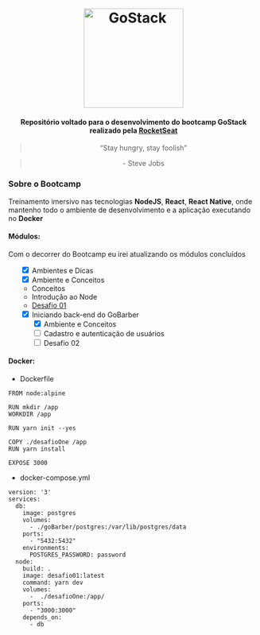 <h1 align="center">
    <img alt="GoStack" src="https://rocketseat-cdn.s3-sa-east-1.amazonaws.com/bootcamp-header.png" width="200px" />
</h1>

<h4 align="center">
  Repositório voltado para o desenvolvimento do bootcamp GoStack realizado pela <a href="https://rocketseat.com.br/gostack">RocketSeat</a>
</h4>

<blockquote align="center">“Stay hungry, stay foolish”</blockquote>
<blockquote align="center">- Steve Jobs</blockquote>


### Sobre o Bootcamp

Treinamento imersivo nas tecnologias **NodeJS**, **React**, **React Native**, onde mantenho todo o ambiente de desenvolvimento e a aplicação executando no **Docker**

#### Módulos:
Com o decorrer do Bootcamp eu irei atualizando os módulos concluídos
<ul style="list-style-type:none;">
    <li>
        <input type="checkbox" id="scales" name="scales"
         checked>
        <label for="scales">Ambientes e Dicas</label>
    </li>
    <li>
        <input type="checkbox" id="scales" name="scales"
         checked>
        <label for="scales">Ambiente e Conceitos</label>
        <ul>
            <li>Conceitos</li>
            <li>Introdução ao Node</li>
            <li><a href="https://github.com/victorvf/goStack-desafio01">Desafio 01</a></li>
        </ul>
    </li>
    <li>
        <input type="checkbox" id="scales" name="scales"
         checked>
        <label for="scales">Iniciando back-end do GoBarber</label>
        <ul style="list-style-type:none;">
            <li>
                <input type="checkbox" id="scales" name="scales"
                checked>
                <label for="scales">Ambiente e Conceitos</label>
            </li>
            <li>
                <input type="checkbox" id="scales" name="scales">
                <label for="scales">Cadastro e autenticação de usuários</label>
            </li>
            <li>
                <input type="checkbox" id="scales" name="scales">
                <label for="scales">Desafio 02</label>
            </li>
        </ul>
    </li>
</ul>

#### Docker:
- Dockerfile
```
FROM node:alpine

RUN mkdir /app
WORKDIR /app

RUN yarn init --yes

COPY ./desafioOne /app
RUN yarn install

EXPOSE 3000
```
- docker-compose.yml
```
version: '3'
services:
  db:
    image: postgres
    volumes:
      - ./goBarber/postgres:/var/lib/postgres/data
    ports:
      - "5432:5432"
    environments:
      POSTGRES_PASSWORD: password
  node:
    build: .
    image: desafio01:latest
    command: yarn dev
    volumes:
      -  ./desafioOne:/app/
    ports:
      - "3000:3000"
    depends_on:
      - db
```
